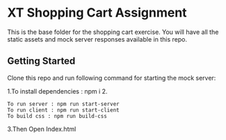 # XT Shopping Cart Assignment

This is the base folder for the shopping cart exercise. You will have all the static assets and mock server responses available in this repo.

## Getting Started

Clone this repo and run following command for starting the mock server:

1.To install dependencies : npm i
2.
```
To run server : npm run start-server
To run client : npm run start-client
To build css : npm run build-css
```
3.Then Open Index.html


